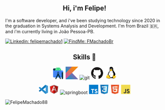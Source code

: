 <h2 align="center">Hi, i'm Felipe!</h2>

<p align="left"> I'm a software developer, and i've been studying technology since 2020 in the graduation in Systems Analysis and Development. I'm from Brazil 🇧🇷, and i'm currently living in João Pessoa-PB.</p>

[![Linkedin: felipemachado1](https://img.shields.io/badge/-Linkedin-blue?style=flat-square&logo=Linkedin&logoColor=white&link=https://www.linkedin.com/in/felipemachado1/)](https://www.linkedin.com/in/felipemachado1/)
[![FindMe: FMachadoBr](https://img.shields.io/badge/-FindMe-green?style=flat-square&logo=linktree&logoColor=white&link=https://fmachadobr.netlify.app/)](https://fmachadobr.netlify.app/)

<h2 align="center"> Skills 🔧 </h2>

<p align="center">
  <img src="https://github.com/devicons/devicon/blob/master/icons/androidstudio/androidstudio-original.svg" alt="linux" width="40" height="40"/>
  <img src="https://github.com/devicons/devicon/blob/master/icons/kotlin/kotlin-original.svg" alt="linux" width="40" height="40"/>
  <img src="https://www.vectorlogo.zone/logos/git-scm/git-scm-icon.svg" alt="git" width="40" height="40"/>
  <img src="https://github.com/devicons/devicon/blob/master/icons/github/github-original.svg" alt="github" width="40" height="40"/>
  <img src="https://github.com/devicons/devicon/blob/master/icons/linux/linux-original.svg" alt="linux" width="40" height="40"/>   
</p>

<p align="center">
  <img src="https://github.com/devicons/devicon/blob/master/icons/vscode/vscode-original.svg" alt="vscode" width="30" height="30"/>
  <img src="https://github.com/devicons/devicon/blob/master/icons/angularjs/angularjs-original.svg" alt="angular" width="30" height="30"/>
  <img src="https://media-exp1.licdn.com/dms/image/C4D12AQFhlYow_0XQBA/article-cover_image-shrink_720_1280/0/1571543597550?e=1660176000&v=beta&t=lKtU4asIUSrDEXvSswxXhmcWhSbVg2eKxfsGqzu71eU" alt="springboot" width="30" height="30"/>
  <img src="https://github.com/devicons/devicon/blob/master/icons/typescript/typescript-original.svg" alt="typescript" width="30" height="30"/>
  <img src="https://github.com/devicons/devicon/blob/master/icons/css3/css3-original.svg" alt="css3" width="30" height="30"/>
  <img src="https://github.com/devicons/devicon/blob/master/icons/html5/html5-original.svg" alt="html5" width="30" height="30"/>
  <img src="https://github.com/devicons/devicon/blob/master/icons/javascript/javascript-original.svg" alt="javascript" width="30" height="30"/> 
</p>

<p align="left"> <img src="https://komarev.com/ghpvc/?username=FelipeMachado88" alt="FelipeMachado88"/> </p>
